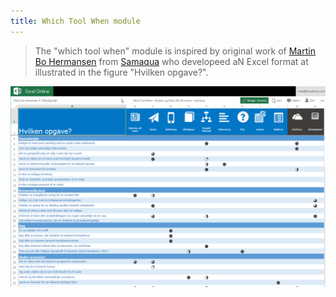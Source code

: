 ```yaml
---
title: Which Tool When module
---
```

> The "which tool when" module is inspired by original work of [Martin Bo Hermansen](https://www.linkedin.com/in/martinbh/) from [Samaqua](https://www.samaqua.dk/) who developeed aN Excel format at illustrated in the figure "Hvilken opgave?".



![](2018-05-26-17-25-33.png)